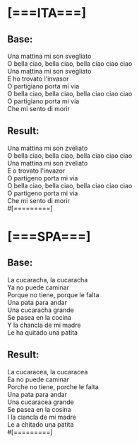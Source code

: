 # [===ITA===]  
  
## Base:  
Una mattina mi son svegliato  
O bella ciao, bella ciao, bella ciao ciao ciao  
Una mattina mi son svegliato  
E ho trovato l'invasor  
O partigiano porta mi via  
O bella ciao, bella ciao, bella ciao ciao ciao  
O partigiano porta mi via  
Che mi sento di morir  
  
## Result:  
Una mattina mi son zveliato  
O bella ciao, bella ciao, bella ciao ciao ciao  
Una mattina mi son zveliato  
E o trovato l'invazor  
O partigeno porta mi via  
O bella ciao, bella ciao, bella ciao ciao ciao  
O partigeno porta mi via  
Che mi sento di morir  
#[=========]
  
# [===SPA===]

## Base:
La cucaracha, la cucaracha  
Ya no puede caminar  
Porque no tiene, porque le falta  
Una pata para andar  
Una cucaracha grande  
Se pasea en la cocina  
Y la chancla de mi madre  
Le ha quitado una patita   
  
## Result:
La cucaracea, la cucaracea  
Ea no puede caminar  
Porche no tiene, porche le falta  
Una pata para andar  
Una cucaracea grande  
Se pasea en la cosina  
I la ciancla de mi madre  
Le a chitado una patita   
#[=========]
